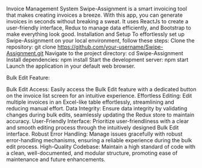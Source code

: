 Invoice Management System
Swipe-Assignment is a smart invoicing tool that makes creating invoices a breeze. With this app, you can generate invoices in seconds without breaking a sweat. It uses ReactJs to create a user-friendly interface, Redux to manage data efficiently, and Bootstrap to make everything look good.
Installation and Setup
To effortlessly set up Swipe-Assignment on your local environment, follow these steps:
Clone the repository:
git clone https://github.com/your-username/Swipe-Assignment.git
Navigate to the project directory:
cd Swipe-Assignment
Install dependencies:
npm install
Start the development server:
npm start
Launch the application in your default web browser.

Bulk Edit Feature:

Bulk Edit Access: Easily access the Bulk Edit feature with a dedicated button on the invoice list screen for an intuitive experience.
Effortless Editing: Edit multiple invoices in an Excel-like table effortlessly, streamlining and reducing manual effort.
Data Integrity: Ensure data integrity by validating changes during bulk edits, seamlessly updating the Redux store to maintain accuracy.
User-Friendly Interface: Prioritize user-friendliness with a clear and smooth editing process through the intuitively designed Bulk Edit interface.
Robust Error Handling: Manage issues gracefully with robust error-handling mechanisms, ensuring a reliable experience during the bulk edit process.
High-Quality Codebase: Maintain a high standard of code with a clean, well-documented, and modular structure, promoting ease of maintenance and future enhancements.

